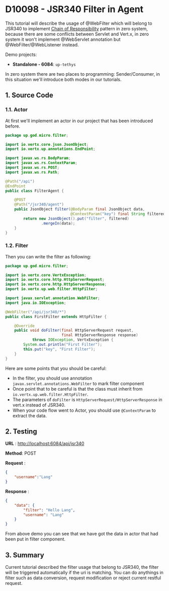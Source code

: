 # D10098 - JSR340 Filter in Agent

This tutorial will describe the usage of @WebFilter which will belong to JSR340 to implement [Chain of Responsibility](https://en.wikipedia.org/wiki/Chain-of-responsibility_pattern) pattern in zero system, because there are some conflicts between Servlet and Vert.x, in zero system it won't implement @WebServlet annotation but @WebFilter/@WebListener instead.

Demo projects:

* **Standalone - 6084**: `up-tethys`

In zero system there are two places to programming: Sender/Consumer, in this situation we'll introduce both modes in our tutorials.

## 1. Source Code

### 1.1. Actor

At first we'll implement an actor in our project that has been introduced before.

```java
package up.god.micro.filter;

import io.vertx.core.json.JsonObject;
import io.vertx.up.annotations.EndPoint;

import javax.ws.rs.BodyParam;
import javax.ws.rs.ContextParam;
import javax.ws.rs.POST;
import javax.ws.rs.Path;

@Path("/api")
@EndPoint
public class FilterAgent {

    @POST
    @Path("/jsr340/agent")
    public JsonObject filter(@BodyParam final JsonObject data,
                             @ContextParam("key") final String filtered) {
        return new JsonObject().put("filter", filtered)
                .mergeIn(data);
    }
}
```

### 1.2. Filter

Then you can write the filter as following:

```java
package up.god.micro.filter;

import io.vertx.core.VertxException;
import io.vertx.core.http.HttpServerRequest;
import io.vertx.core.http.HttpServerResponse;
import io.vertx.up.web.filter.HttpFilter;

import javax.servlet.annotation.WebFilter;
import java.io.IOException;

@WebFilter("/api/jsr340/*")
public class FirstFilter extends HttpFilter {

    @Override
    public void doFilter(final HttpServerRequest request,
                         final HttpServerResponse response)
            throws IOException, VertxException {
        System.out.println("First Filter");
        this.put("key", "First Filter");
    }
}
```

Here are some points that you should be careful:

* In the filter, you should use annotation `javax.servlet.annotations.WebFilter` to mark filter component
* Once point that to be careful is that the class must inherit from `io.vertx.up.web.filter.HttpFilter`.
* The parameters of `doFilter` is `HttpServerRequest/HttpServerResponse` in vert.x instead of JSR340.
* When your code flow went to Actor, you should use `@ContextParam` to extract the data.

## 2. Testing

**URL** : [http://localhost:6084/api/jsr340](http://localhost:6084/api/jsr340)

**Method**: POST

**Request** :

```json
{
    "username":"Lang"
}
```

**Response** :

```json
{
    "data": {
        "filter": "Hello Lang",
        "username": "Lang"
    }
}
```

From above demo you can see that we have got the data in actor that had been put in filter component.

## 3. Summary

Current tutorial described the filter usage that belong to JSR340, the filter will be triggered automatically if the uri is matching. You can do anythings in filter such as data conversion, request modification or reject current restful request.


